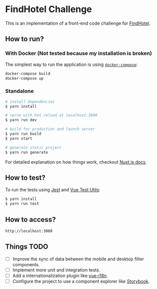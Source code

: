 # FindHotel Challenge

This is an implementation of a front-end code challenge for [FindHotel](https://careers.findhotel.net/).

## How to run?

### With Docker (Not tested because my installation is broken)

The simplest way to run the application is using [`docker-compose`](https://docs.docker.com/compose/):

```bash
docker-compose build
docker-compose up
```

### Standalone

```bash
# install dependencies
$ yarn install

# serve with hot reload at localhost:3000
$ yarn run dev

# build for production and launch server
$ yarn run build
$ yarn start

# generate static project
$ yarn run generate
```

For detailed explanation on how things work, checkout [Nuxt.js docs](https://nuxtjs.org).

## How to test?

To run the tests using [Jest](https://jestjs.io/) and [Vue Test Utils](https://vue-test-utils.vuejs.org/):

```bash
$ yarn install
$ yarn run test
```

## How to access?

```bash
http://localhost:3000
```

## Things TODO

- [ ] Improve the sync of data between the mobile and desktop filter components.
- [ ] Implement more unit and integration tests.
- [ ] Add a internationalization plugin like [vue-i18n](https://www.npmjs.com/package/vue-i18n).
- [ ] Configure the project to use a component explorer like [Storybook](https://storybook.js.org/basics/guide-vue/).
